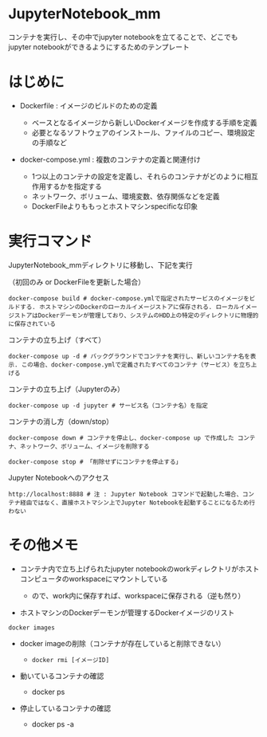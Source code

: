 # JupyterNotebook_mm
コンテナを実行し、その中でjupyter notebookを立てることで、どこでもjupyter notebookができるようにするためのテンプレート

# はじめに
- Dockerfile : イメージのビルドのための定義
  - ベースとなるイメージから新しいDockerイメージを作成する手順を定義
  - 必要となるソフトウェアのインストール、ファイルのコピー、環境設定の手順など

- docker-compose.yml : 複数のコンテナの定義と関連付け
  - 1つ以上のコンテナの設定を定義し、それらのコンテナがどのように相互作用するかを指定する
  - ネットワーク、ボリューム、環境変数、依存関係などを定義
  - DockerFileよりももっとホストマシンspecificな印象

# 実行コマンド
JupyterNotebook_mmディレクトリに移動し、下記を実行

（初回のみ or DockerFileを更新した場合）
```
docker-compose build # docker-compose.ymlで指定されたサービスのイメージをビルドする. ホストマシンのDockerのローカルイメージストアに保存される. ローカルイメージストアはDockerデーモンが管理しており、システムのHDD上の特定のディレクトリに物理的に保存されている
```

コンテナの立ち上げ（すべて）
```
docker-compose up -d # バックグラウンドでコンテナを実行し、新しいコンテナ名を表示. この場合、docker-compose.ymlで定義されたすべてのコンテナ（サービス）を立ち上げる
```

コンテナの立ち上げ（Jupyterのみ）
```
docker-compose up -d jupyter # サービス名（コンテナ名）を指定
```

コンテナの消し方（down/stop）

```
docker-compose down # コンテナを停止し、docker-compose up で作成した コンテナ、ネットワーク、ボリューム、イメージを削除する
```

```
docker-compose stop # 「削除せずにコンテナを停止する」
```

Jupyter Notebookへのアクセス
```
http://localhost:8888 # 注 : Jupyter Notebook コマンドで起動した場合、コンテナ経由ではなく、直接ホストマシン上でJupyter Notebookを起動することになるため行わない
```

# その他メモ
- コンテナ内で立ち上げられたjupyter notebookのworkディレクトリがホストコンピュータのworkspaceにマウントしている
  - ので、work内に保存すれば、workspaceに保存される（逆も然り）

- ホストマシンのDockerデーモンが管理するDockerイメージのリスト
```
docker images
```

- docker imageの削除（コンテナが存在していると削除できない）
  - ```docker rmi [イメージID]```
  
- 動いているコンテナの確認
  - docker ps
  
- 停止しているコンテナの確認
  - docker ps -a

